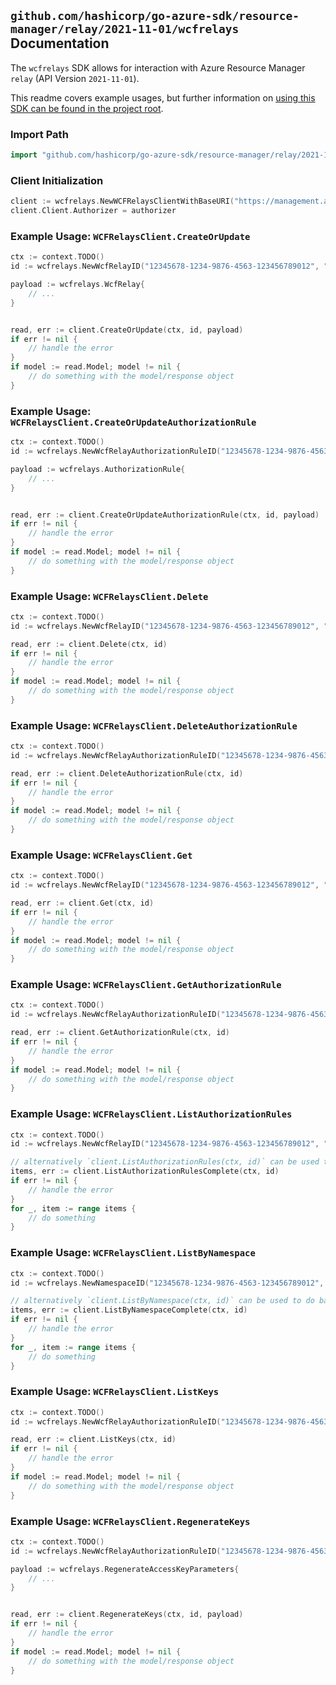 
## `github.com/hashicorp/go-azure-sdk/resource-manager/relay/2021-11-01/wcfrelays` Documentation

The `wcfrelays` SDK allows for interaction with Azure Resource Manager `relay` (API Version `2021-11-01`).

This readme covers example usages, but further information on [using this SDK can be found in the project root](https://github.com/hashicorp/go-azure-sdk/tree/main/docs).

### Import Path

```go
import "github.com/hashicorp/go-azure-sdk/resource-manager/relay/2021-11-01/wcfrelays"
```


### Client Initialization

```go
client := wcfrelays.NewWCFRelaysClientWithBaseURI("https://management.azure.com")
client.Client.Authorizer = authorizer
```


### Example Usage: `WCFRelaysClient.CreateOrUpdate`

```go
ctx := context.TODO()
id := wcfrelays.NewWcfRelayID("12345678-1234-9876-4563-123456789012", "example-resource-group", "namespaceName", "wcfRelayName")

payload := wcfrelays.WcfRelay{
	// ...
}


read, err := client.CreateOrUpdate(ctx, id, payload)
if err != nil {
	// handle the error
}
if model := read.Model; model != nil {
	// do something with the model/response object
}
```


### Example Usage: `WCFRelaysClient.CreateOrUpdateAuthorizationRule`

```go
ctx := context.TODO()
id := wcfrelays.NewWcfRelayAuthorizationRuleID("12345678-1234-9876-4563-123456789012", "example-resource-group", "namespaceName", "wcfRelayName", "authorizationRuleName")

payload := wcfrelays.AuthorizationRule{
	// ...
}


read, err := client.CreateOrUpdateAuthorizationRule(ctx, id, payload)
if err != nil {
	// handle the error
}
if model := read.Model; model != nil {
	// do something with the model/response object
}
```


### Example Usage: `WCFRelaysClient.Delete`

```go
ctx := context.TODO()
id := wcfrelays.NewWcfRelayID("12345678-1234-9876-4563-123456789012", "example-resource-group", "namespaceName", "wcfRelayName")

read, err := client.Delete(ctx, id)
if err != nil {
	// handle the error
}
if model := read.Model; model != nil {
	// do something with the model/response object
}
```


### Example Usage: `WCFRelaysClient.DeleteAuthorizationRule`

```go
ctx := context.TODO()
id := wcfrelays.NewWcfRelayAuthorizationRuleID("12345678-1234-9876-4563-123456789012", "example-resource-group", "namespaceName", "wcfRelayName", "authorizationRuleName")

read, err := client.DeleteAuthorizationRule(ctx, id)
if err != nil {
	// handle the error
}
if model := read.Model; model != nil {
	// do something with the model/response object
}
```


### Example Usage: `WCFRelaysClient.Get`

```go
ctx := context.TODO()
id := wcfrelays.NewWcfRelayID("12345678-1234-9876-4563-123456789012", "example-resource-group", "namespaceName", "wcfRelayName")

read, err := client.Get(ctx, id)
if err != nil {
	// handle the error
}
if model := read.Model; model != nil {
	// do something with the model/response object
}
```


### Example Usage: `WCFRelaysClient.GetAuthorizationRule`

```go
ctx := context.TODO()
id := wcfrelays.NewWcfRelayAuthorizationRuleID("12345678-1234-9876-4563-123456789012", "example-resource-group", "namespaceName", "wcfRelayName", "authorizationRuleName")

read, err := client.GetAuthorizationRule(ctx, id)
if err != nil {
	// handle the error
}
if model := read.Model; model != nil {
	// do something with the model/response object
}
```


### Example Usage: `WCFRelaysClient.ListAuthorizationRules`

```go
ctx := context.TODO()
id := wcfrelays.NewWcfRelayID("12345678-1234-9876-4563-123456789012", "example-resource-group", "namespaceName", "wcfRelayName")

// alternatively `client.ListAuthorizationRules(ctx, id)` can be used to do batched pagination
items, err := client.ListAuthorizationRulesComplete(ctx, id)
if err != nil {
	// handle the error
}
for _, item := range items {
	// do something
}
```


### Example Usage: `WCFRelaysClient.ListByNamespace`

```go
ctx := context.TODO()
id := wcfrelays.NewNamespaceID("12345678-1234-9876-4563-123456789012", "example-resource-group", "namespaceName")

// alternatively `client.ListByNamespace(ctx, id)` can be used to do batched pagination
items, err := client.ListByNamespaceComplete(ctx, id)
if err != nil {
	// handle the error
}
for _, item := range items {
	// do something
}
```


### Example Usage: `WCFRelaysClient.ListKeys`

```go
ctx := context.TODO()
id := wcfrelays.NewWcfRelayAuthorizationRuleID("12345678-1234-9876-4563-123456789012", "example-resource-group", "namespaceName", "wcfRelayName", "authorizationRuleName")

read, err := client.ListKeys(ctx, id)
if err != nil {
	// handle the error
}
if model := read.Model; model != nil {
	// do something with the model/response object
}
```


### Example Usage: `WCFRelaysClient.RegenerateKeys`

```go
ctx := context.TODO()
id := wcfrelays.NewWcfRelayAuthorizationRuleID("12345678-1234-9876-4563-123456789012", "example-resource-group", "namespaceName", "wcfRelayName", "authorizationRuleName")

payload := wcfrelays.RegenerateAccessKeyParameters{
	// ...
}


read, err := client.RegenerateKeys(ctx, id, payload)
if err != nil {
	// handle the error
}
if model := read.Model; model != nil {
	// do something with the model/response object
}
```
